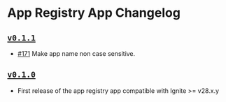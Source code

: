 # App Registry App Changelog

## [`v0.1.1`](https://github.com/ignite/apps/releases/tag/appregistry/v0.1.1)

* [#171](https://github.com/ignite/apps/pull/171) Make app name non case sensitive.

## [`v0.1.0`](https://github.com/ignite/apps/releases/tag/appregistry/v0.1.0)

* First release of the app registry app compatible with Ignite >= v28.x.y
